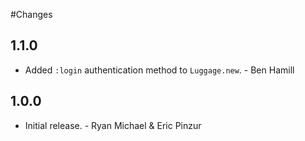 #Changes

## 1.1.0

* Added `:login` authentication method to `Luggage.new`. - Ben Hamill

## 1.0.0

* Initial release. - Ryan Michael & Eric Pinzur
